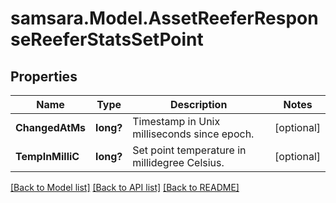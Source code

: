 # samsara.Model.AssetReeferResponseReeferStatsSetPoint
## Properties

Name | Type | Description | Notes
------------ | ------------- | ------------- | -------------
**ChangedAtMs** | **long?** | Timestamp in Unix milliseconds since epoch. | [optional] 
**TempInMilliC** | **long?** | Set point temperature in millidegree Celsius. | [optional] 

[[Back to Model list]](../README.md#documentation-for-models) [[Back to API list]](../README.md#documentation-for-api-endpoints) [[Back to README]](../README.md)

